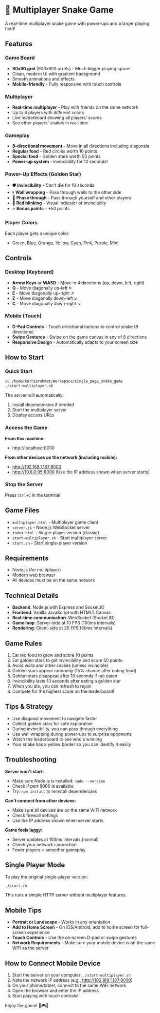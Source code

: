 # 🐍 Multiplayer Snake Game

A real-time multiplayer snake game with power-ups and a larger playing field!

## Features

### Game Board
- **30x30 grid** (900x900 pixels) - Much bigger playing space
- Clean, modern UI with gradient background
- Smooth animations and effects
- **Mobile-friendly** - Fully responsive with touch controls

### Multiplayer
- **Real-time multiplayer** - Play with friends on the same network
- Up to 8 players with different colors
- Live leaderboard showing all players' scores
- See other players' snakes in real-time

### Gameplay
- **8-directional movement** - Move in all directions including diagonals
- **Regular food** - Red circles worth 10 points
- **Special food** - Golden stars worth 50 points
- **Power-up system** - Invincibility for 10 seconds!

### Power-Up Effects (Golden Star)
- 🛡️ **Invincibility** - Can't die for 10 seconds
- 🌀 **Wall wrapping** - Pass through walls to the other side
- 👻 **Phase through** - Pass through yourself and other players
- 🔴 **Red blinking** - Visual indicator of invincibility
- ⭐ **Bonus points** - +50 points

### Player Colors
Each player gets a unique color:
- Green, Blue, Orange, Yellow, Cyan, Pink, Purple, Mint

## Controls

### Desktop (Keyboard)
- **Arrow Keys** or **WASD** - Move in 4 directions (up, down, left, right)
- **Q** - Move diagonally up-left ↖️
- **E** - Move diagonally up-right ↗️
- **Z** - Move diagonally down-left ↙️
- **C** - Move diagonally down-right ↘️

### Mobile (Touch)
- **D-Pad Controls** - Touch directional buttons to control snake (8 directions)
- **Swipe Gestures** - Swipe on the game canvas in any of 8 directions
- **Responsive Design** - Automatically adapts to your screen size

## How to Start

### Quick Start
```bash
cd /home/kurniarahmat/Workspace/single_page_snake_game
./start-multiplayer.sh
```

The server will automatically:
1. Install dependencies if needed
2. Start the multiplayer server
3. Display access URLs

### Access the Game

**From this machine:**
- http://localhost:8000

**From other devices on the network (including mobile):**
- http://192.168.1.187:8000
- http://10.8.0.95:8000
  (Use the IP address shown when server starts)

### Stop the Server
Press `Ctrl+C` in the terminal

## Game Files

- `multiplayer.html` - Multiplayer game client
- `server.js` - Node.js WebSocket server
- `index.html` - Single-player version (classic)
- `start-multiplayer.sh` - Start multiplayer server
- `start.sh` - Start single-player version

## Requirements

- Node.js (for multiplayer)
- Modern web browser
- All devices must be on the same network

## Technical Details

- **Backend**: Node.js with Express and Socket.IO
- **Frontend**: Vanilla JavaScript with HTML5 Canvas
- **Real-time communication**: WebSocket (Socket.IO)
- **Game loop**: Server-side at 10 FPS (100ms intervals)
- **Rendering**: Client-side at 20 FPS (50ms intervals)

## Game Rules

1. Eat red food to grow and score 10 points
2. Eat golden stars to get invincibility and score 50 points
3. Avoid walls and other snakes (unless invincible)
4. Golden stars appear randomly (15% chance after eating food)
5. Golden stars disappear after 10 seconds if not eaten
6. Invincibility lasts 10 seconds after eating a golden star
7. When you die, you can refresh to rejoin
8. Compete for the highest score on the leaderboard!

## Tips & Strategy

- Use diagonal movement to navigate faster
- Collect golden stars for safe exploration
- During invincibility, you can pass through everything
- Use wall wrapping during power-ups to surprise opponents
- Watch the leaderboard to see who's winning
- Your snake has a yellow border so you can identify it easily

## Troubleshooting

**Server won't start:**
- Make sure Node.js is installed: `node --version`
- Check if port 8000 is available
- Try: `npm install` to reinstall dependencies

**Can't connect from other devices:**
- Make sure all devices are on the same WiFi network
- Check firewall settings
- Use the IP address shown when server starts

**Game feels laggy:**
- Server updates at 100ms intervals (normal)
- Check your network connection
- Fewer players = smoother gameplay

## Single Player Mode

To play the original single-player version:
```bash
./start.sh
```

This runs a simple HTTP server without multiplayer features.

## Mobile Tips

- **Portrait or Landscape** - Works in any orientation
- **Add to Home Screen** - On iOS/Android, add to home screen for full-screen experience
- **Touch Controls** - Use the on-screen D-pad or swipe gestures
- **Network Requirements** - Make sure your mobile device is on the same WiFi as the server

## How to Connect Mobile Device

1. Start the server on your computer: `./start-multiplayer.sh`
2. Note the network IP address (e.g., http://192.168.1.187:8000)
3. On your phone/tablet, connect to the same WiFi network
4. Open the browser and enter the IP address
5. Start playing with touch controls!

Enjoy the game! 🐍🎮📱
